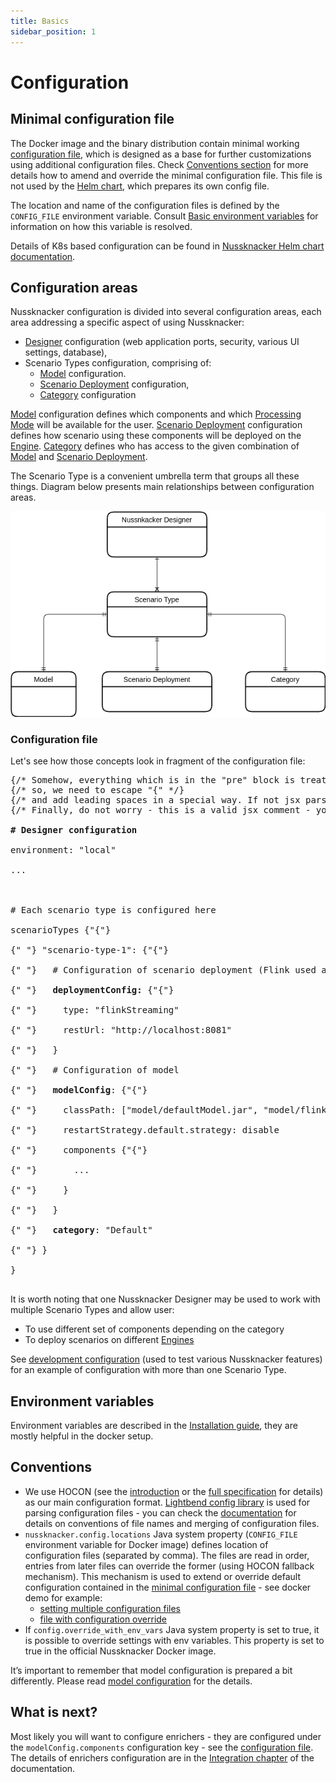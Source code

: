 ```yaml
---
title: Basics
sidebar_position: 1
---
```

# Configuration

## Minimal configuration file

The Docker image and the binary distribution contain minimal working [configuration file](https://github.com/TouK/nussknacker/blob/staging/nussknacker-dist/src/universal/conf/application.conf), which is designed as a base for further customizations using 
additional configuration files. Check [Conventions section](#conventions) for more details how to amend and override the minimal configuration file. 
This file is not used by the [Helm chart](https://artifacthub.io/packages/helm/touk/nussknacker), which prepares its own config file. 

The location and name of the configuration files is defined by the `CONFIG_FILE` environment variable. Consult [Basic environment variables](../installation/Installation.md#basic-environment-variables) for information on how this variable is resolved. 

Details of K8s based configuration can be found in  [Nussknacker Helm chart documentation](https://artifacthub.io/packages/helm/touk/nussknacker). 
## Configuration areas

Nussknacker configuration is divided into several configuration areas, each area addressing a specific aspect of using Nussknacker:

* [Designer](/about/GLOSSARY#nussknacker-designer) configuration (web application ports, security, various UI settings, database),
* Scenario Types configuration, comprising of:
  * [Model](/about/GLOSSARY#model) configuration.
  * [Scenario Deployment](./ScenarioDeploymentConfiguration.md) configuration,
  * [Category](./DesignerConfiguration.md/#scenario-type-categories) configuration

[Model](/about/GLOSSARY#model) configuration defines which components and which [Processing Mode](/about/ProcessingModes) will be available for the user. 
[Scenario Deployment](./ScenarioDeploymentConfiguration.md) configuration defines how scenario using these components will be deployed on the [Engine](/about/engine).
[Category](./DesignerConfiguration.md/#scenario-type-categories) defines who has access to the given combination of [Model](/about/GLOSSARY#model) and [Scenario Deployment](./ScenarioDeploymentConfiguration.md).

The Scenario Type is a convenient umbrella term that groups all these things. Diagram below presents main relationships between configuration areas.

![Configuration areas](img/configuration_areas.png "configuration areas")

### Configuration file

Let's see how those concepts look in fragment of the configuration file:

<pre>
{/* Somehow, everything which is in the "pre" block is treated as jsx by Docusaurus*/}
{/* so, we need to escape "{" */}
{/* and add leading spaces in a special way. If not jsx parser will remove them */}
{/* Finally, do not worry - this is a valid jsx comment - you will not see it on Nu page*/}

<b># Designer configuration </b> <br/>
environment: "local"  <br/> 
... <br/>
 <br/>
# Each scenario type is configured here  <br/>
scenarioTypes {"{"}  <br/>
{" "} "scenario-type-1": {"{"}<br/>
{" "}   # Configuration of scenario deployment (Flink used as example here)  <br/>
{" "}   <b>deploymentConfig:</b> {"{"} <br/>
{" "}     type: "flinkStreaming" <br/>
{" "}     restUrl: "http://localhost:8081" <br/> 
{" "}   } <br/>
{" "}   # Configuration of model <br/>
{" "}   <b>modelConfig</b>: {"{"} <br/>
{" "}     classPath: ["model/defaultModel.jar", "model/flinkExecutor.jar", "components/flink"] <br/>
{" "}     restartStrategy.default.strategy: disable <br/>
{" "}     components {"{"} <br/>
{" "}       ... <br/>
{" "}     } <br/>
{" "}   } <br/>
{" "}   <b>category</b>: "Default" <br/>
{" "} } <br/>
} <br/>
</pre>

It is worth noting that one Nussknacker Designer may be used to work with multiple Scenario Types and allow user:

* To use different set of components depending on the category
* To deploy scenarios on different [Engines](/about/engine)

See [development configuration](https://github.com/TouK/nussknacker/blob/staging/nussknacker-dist/src/universal/conf/dev-application.conf#L33) (used to test various Nussknacker features) for an example of configuration with more than one Scenario Type.                   

## Environment variables

Environment variables are described in the [Installation guide](../installation/Installation.md), they are mostly helpful in the docker setup.

## Conventions

* We use HOCON (see the [introduction](https://github.com/lightbend/config#using-hocon-the-json-superset) or the [full specification](https://github.com/lightbend/config/blob/master/HOCON.md) for details) as our main configuration format. [Lightbend config library](https://github.com/lightbend/config/tree/master) is used for parsing configuration files - you can check the [documentation](https://github.com/lightbend/config#standard-behavior) for details on conventions of file names and merging of configuration files.
* `nussknacker.config.locations` Java system property (`CONFIG_FILE` environment variable for Docker image) defines location of configuration files (separated by comma). The files are read in order, entries from later files can override the former (using HOCON fallback mechanism). This mechanism is used to extend or override default configuration contained in the [minimal configuration file](#minimal-configuration-file)  - see docker demo for example:
  * [setting multiple configuration files](https://github.com/TouK/nussknacker-quickstart/blob/main/docker/common/docker-compose.yml#L13)
  * [file with configuration override](https://github.com/TouK/nussknacker-quickstart/blob/main/docker/streaming/nussknacker/nussknacker.conf)
* If `config.override_with_env_vars` Java system property is set to true, it is possible to override settings with env variables. This property is set to true in the official Nussknacker Docker image.

It’s important to remember that model configuration is prepared a bit differently. Please read [model configuration](./model/ModelConfiguration.md) for the details. 

## What is next?
Most likely you will want to configure enrichers - they are configured under the `modelConfig.components` configuration key - see the [configuration file](#configuration-file). The details of enrichers configuration are in the [Integration chapter](../integration/) of the documentation. 
